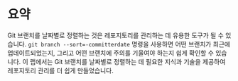 # 요약

Git 브랜치를 날짜별로 정렬하는 것은 레포지토리를 관리하는 데 유용한 도구가 될 수 있습니다. `git branch --sort=-committerdate` 명령을 사용하면 어떤 브랜치가 최근에 업데이트되었는지, 그리고 어떤 브랜치에 주의를 기울여야 하는지 쉽게 확인할 수 있습니다. 이 랩에서는 Git 브랜치를 날짜별로 정렬하는 데 필요한 지식과 기술을 제공하여 레포지토리 관리를 더 쉽게 만들었습니다.
